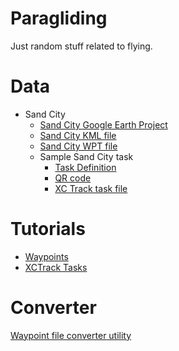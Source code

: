 # Paragliding

Just random stuff related to flying.

# Data

- Sand City
    - [Sand City Google Earth Project](https://earth.google.com/earth/d/1X3ToC1Kt2kLXc0vw8LZcZgNbkZDY9afE?usp=sharing)
    - [Sand City KML file](sandcity/sand-city.kml)
    - [Sand City WPT file](sandcity/sand-city.wpt)
    - Sample Sand City task
        - [Task Definition](sandcity/sand-city-task-1.txt)
        - [QR code](docs/screenshots/sand-city-task-1-QR-code.png)
        - [XC Track task file](sandcity/sand-city-task-1.xctsk)

# Tutorials

- [Waypoints](docs/waypoints.md)
- [XCTrack Tasks](docs/xctrack-tasks.md)

# Converter

[Waypoint file converter utility](converter/README.md)




